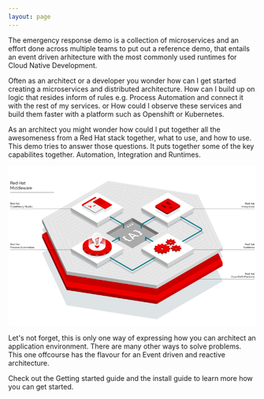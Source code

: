 ```yaml
---
layout: page
---
```

The emergency response demo is a collection of microservices and an effort done across multiple teams to put out a reference demo, that entails an event driven arhitecture with the most commonly used runtimes for Cloud Native Development. 


Often as an architect or a developer you wonder how can I get started creating a microservices and distributed architecture. How can I build up on logic that resides inform of rules e.g. Process Automation and connect it with the rest of my services. or How could I observe these services and build them faster with a platform such as Openshift or 
Kubernetes. 
  
As an architect you might wonder how could I put together all the awesomeness from a Red Hat stack together, what to  use, and how to use. This demo tries to answer those questions. It puts together some of the key capabilites together. Automation, Integration and Runtimes. 
  
![Red Hat Middelware](/images/redhatmiddleware.png)


Let's not forget, this is only one way of expressing how you can architect an application environment. There are many other ways to solve problems. This one offcourse has the flavour for an Event driven and reactive architecture. 
  
Check out the Getting started guide and the install guide to learn more how you can get started. 



